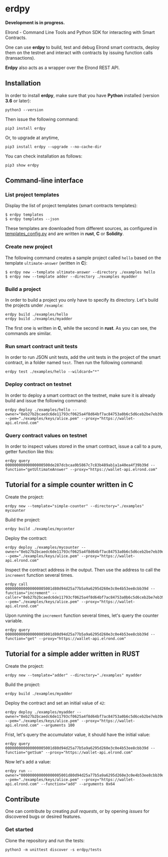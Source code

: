 # erdpy

**Development is in progress.**

Elrond - Command Line Tools and Python SDK for interacting with Smart Contracts.

One can use **erdpy** to build, test and debug Elrond smart contracts, deploy them on the testnet and interact with contracts by issuing function calls (transactions).

**Erdpy** also acts as a wrapper over the Elrond REST API.


## Installation

In order to install **erdpy**, make sure that you have **Python** installed (version **3.6** or later):

```
python3 --version
```

Then issue the following command:

```
pip3 install erdpy
```

Or, to upgrade at anytime,

```
pip3 install erdpy --upgrade --no-cache-dir
```

You can check installation as follows:
```
pip3 show erdpy
```

## Command-line interface

### List project templates

Display the list of project templates (smart contracts templates):

```
$ erdpy templates
$ erdpy templates --json
```

These templates are downloaded from different sources, as configured in [templates_config.py](erdpy/projects/templates_config.py) and are written in **rust**, **C** or **Solidity**.

### Create new project

The following command creates a sample project called `hello` based on the template `ultimate-answer` (written in **C**):

```
$ erdpy new --template ultimate-answer --directory ./examples hello
$ erdpy new --template adder --directory ./examples myadder
```

### Build a project

In order to build a project you only have to specify its directory. Let's build the projects under `/example`: 

```
erdpy build ./examples/hello
erdpy build ./examples/myadder
```

The first one is written in **C**, while the second in **rust**. As you can see, the commands are similar.

### Run smart contract unit tests

In order to run JSON unit tests, add the unit tests in the project of the smart contract, in a folder named `test`. Then run the following command:

```
erdpy test ./examples/hello --wildcard="*"
```

### Deploy contract on testnet

In order to deploy a smart contract on the testnet, make sure it is already build and issue the following command:

```
erdpy deploy ./examples/hello --owner="8eb27b2bcaedc6de11793cf0625a4f8d64bf7ac84753a0b6c5d6ceb2be7eb39d" --pem="./examples/keys/alice.pem" --proxy="https://wallet-api.elrond.com"
```

### Query contract values on testnet

In order to inspect values stored in the smart contract, issue a call to a pure, getter function like this:

```
erdpy query 00000000000000000500de287dcbcaa9b5867c7c83b489ab1a1a40ea4f39b39d --function="getUltimateAnswer" --proxy="https://wallet-api.elrond.com"
```

## Tutorial for a simple counter written in C

Create the project:

```
erdpy new --template="simple-counter" --directory="./examples" mycounter
```

Build the project:

```
erdpy build ./examples/myconter
```

Deploy the contract:

```
erdpy deploy ./examples/mycounter --owner="8eb27b2bcaedc6de11793cf0625a4f8d64bf7ac84753a0b6c5d6ceb2be7eb39d" --pem="./examples/keys/alice.pem" --proxy="https://wallet-api.elrond.com"
```

Inspect the contract address in the output. Then use the address to call the `increment` function several times.

```
erdpy call 000000000000000005001d80d94d25a77b5a9a6295d260e3c0e4b53ee8cbb39d --function="increment" --caller="8eb27b2bcaedc6de11793cf0625a4f8d64bf7ac84753a0b6c5d6ceb2be7eb39d" --pem="./examples/keys/alice.pem" --proxy="https://wallet-api.elrond.com"
```

Upon running the `increment` function several times, let's query the counter variable.

```
erdpy query 000000000000000005001d80d94d25a77b5a9a6295d260e3c0e4b53ee8cbb39d --function="get" --proxy="https://wallet-api.elrond.com"
```

## Tutorial for a simple adder written in RUST

Create the project:

```
erdpy new --template="adder" --directory="./examples" myadder
```

Build the project:

```
erdpy build ./examples/myadder
```

Deploy the contract and set an initial value of `42`:

```
erdpy deploy ./examples/myadder --owner="8eb27b2bcaedc6de11793cf0625a4f8d64bf7ac84753a0b6c5d6ceb2be7eb39d" --pem="./examples/keys/alice.pem" --proxy="https://wallet-api.elrond.com" --arguments 100
```

Frist, let's query the accumulator value, it should have the initial value:

```
erdpy query 000000000000000005001d80d94d25a77b5a9a6295d260e3c0e4b53ee8cbb39d --function="getSum" --proxy="https://wallet-api.elrond.com"
```

Now let's add a value:

```
erdpy run --owner="000000000000000005001d80d94d25a77b5a9a6295d260e3c0e4b53ee8cbb39d" --pem="./examples/keys/alice.pem" --proxy="https://wallet-api.elrond.com" --function="add" --arguments 0x64
```

## Contribute

One can contribute by creating *pull requests*, or by opening *issues* for discovered bugs or desired features.

### Get started

Clone the repository and run the tests:

```
python3 -m unittest discover -s erdpy/tests
```